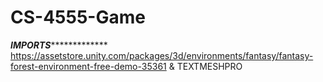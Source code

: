 # CS-4555-Game

*********IMPORTS**********************
https://assetstore.unity.com/packages/3d/environments/fantasy/fantasy-forest-environment-free-demo-35361 
&
TEXTMESHPRO
